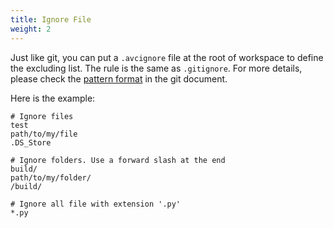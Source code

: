 ```yaml
---
title: Ignore File
weight: 2
---
```


Just like git, you can put a `.avcignore` file at the root of workspace to define the excluding list. The rule is the same as `.gitignore`. For more details, please check the [pattern format](https://git-scm.com/docs/gitignore#_pattern_format) in the git document.

Here is the example:

```shell
# Ignore files
test
path/to/my/file
.DS_Store

# Ignore folders. Use a forward slash at the end
build/
path/to/my/folder/
/build/

# Ignore all file with extension '.py'
*.py
````


